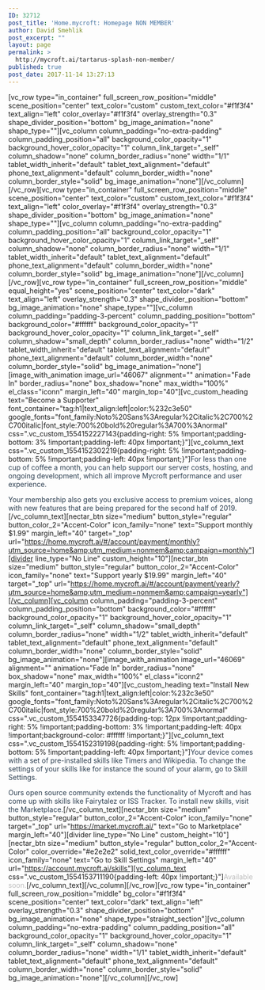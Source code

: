 ```yaml
---
ID: 32712
post_title: 'Home.mycroft: Homepage NON MEMBER'
author: David Smehlik
post_excerpt: ""
layout: page
permalink: >
  http://mycroft.ai/tartarus-splash-non-member/
published: true
post_date: 2017-11-14 13:27:13
---
```

[vc_row type="in_container" full_screen_row_position="middle" scene_position="center" text_color="custom" custom_text_color="#f1f3f4" text_align="left" color_overlay="#f1f3f4" overlay_strength="0.3" shape_divider_position="bottom" bg_image_animation="none" shape_type=""][vc_column column_padding="no-extra-padding" column_padding_position="all" background_color_opacity="1" background_hover_color_opacity="1" column_link_target="_self" column_shadow="none" column_border_radius="none" width="1/1" tablet_width_inherit="default" tablet_text_alignment="default" phone_text_alignment="default" column_border_width="none" column_border_style="solid" bg_image_animation="none"][/vc_column][/vc_row][vc_row type="in_container" full_screen_row_position="middle" scene_position="center" text_color="custom" custom_text_color="#f1f3f4" text_align="left" color_overlay="#f1f3f4" overlay_strength="0.3" shape_divider_position="bottom" bg_image_animation="none" shape_type=""][vc_column column_padding="no-extra-padding" column_padding_position="all" background_color_opacity="1" background_hover_color_opacity="1" column_link_target="_self" column_shadow="none" column_border_radius="none" width="1/1" tablet_width_inherit="default" tablet_text_alignment="default" phone_text_alignment="default" column_border_width="none" column_border_style="solid" bg_image_animation="none"][/vc_column][/vc_row][vc_row type="in_container" full_screen_row_position="middle" equal_height="yes" scene_position="center" text_color="dark" text_align="left" overlay_strength="0.3" shape_divider_position="bottom" bg_image_animation="none" shape_type=""][vc_column column_padding="padding-3-percent" column_padding_position="bottom" background_color="#ffffff" background_color_opacity="1" background_hover_color_opacity="1" column_link_target="_self" column_shadow="small_depth" column_border_radius="none" width="1/2" tablet_width_inherit="default" tablet_text_alignment="default" phone_text_alignment="default" column_border_width="none" column_border_style="solid" bg_image_animation="none"][image_with_animation image_url="46067" alignment="" animation="Fade In" border_radius="none" box_shadow="none" max_width="100%" el_class="iconn" margin_left="40" margin_top="40"][vc_custom_heading text="Become a Supporter" font_container="tag:h1|text_align:left|color:%232c3e50" google_fonts="font_family:Noto%20Sans%3Aregular%2Citalic%2C700%2C700italic|font_style:700%20bold%20regular%3A700%3Anormal" css=".vc_custom_1554152227143{padding-right: 5% !important;padding-bottom: 3% !important;padding-left: 40px !important;}"][vc_column_text css=".vc_custom_1554152302219{padding-right: 5% !important;padding-bottom: 5% !important;padding-left: 40px !important;}"]<span style="color: #2c3e50;">For less than one cup of coffee a month, you can help support our server costs, hosting, and ongoing development, which all improve Mycroft performance and user experience.</span>

<span style="color: #2c3e50;">Your membership also gets you exclusive access to premium voices, along with new features that are being prepared for the second half of 2019.</span>[/vc_column_text][nectar_btn size="medium" button_style="regular" button_color_2="Accent-Color" icon_family="none" text="Support monthly $1.99" margin_left="40" target="_top" url="https://home.mycroft.ai/#/account/payment/monthly?utm_source=home&amp;utm_medium=nonmem&amp;campaign=monthly"][divider line_type="No Line" custom_height="10"][nectar_btn size="medium" button_style="regular" button_color_2="Accent-Color" icon_family="none" text="Support yearly $19.99" margin_left="40" target="_top" url="https://home.mycroft.ai/#/account/payment/yearly?utm_source=home&amp;utm_medium=nonmem&amp;campaign=yearly"][/vc_column][vc_column column_padding="padding-3-percent" column_padding_position="bottom" background_color="#ffffff" background_color_opacity="1" background_hover_color_opacity="1" column_link_target="_self" column_shadow="small_depth" column_border_radius="none" width="1/2" tablet_width_inherit="default" tablet_text_alignment="default" phone_text_alignment="default" column_border_width="none" column_border_style="solid" bg_image_animation="none"][image_with_animation image_url="46069" alignment="" animation="Fade In" border_radius="none" box_shadow="none" max_width="100%" el_class="iconn2" margin_left="40" margin_top="40"][vc_custom_heading text="Install New Skills" font_container="tag:h1|text_align:left|color:%232c3e50" google_fonts="font_family:Noto%20Sans%3Aregular%2Citalic%2C700%2C700italic|font_style:700%20bold%20regular%3A700%3Anormal" css=".vc_custom_1554153347726{padding-top: 12px !important;padding-right: 5% !important;padding-bottom: 3% !important;padding-left: 40px !important;background-color: #ffffff !important;}"][vc_column_text css=".vc_custom_1554152319198{padding-right: 5% !important;padding-bottom: 5% !important;padding-left: 40px !important;}"]<span style="color: #2c3e50;">Your device comes with a set of pre-installed skills like Timers and Wikipedia. To change the settings of your skills like for instance the sound of your alarm, go to Skill Settings.</span>

<span style="color: #2c3e50;">Ours open source community extends the functionality of Mycroft and has come up with skills like Fairytalez or ISS Tracker. To install new skills, visit the Marketplace.</span>[/vc_column_text][nectar_btn size="medium" button_style="regular" button_color_2="Accent-Color" icon_family="none" target="_top" url="https://market.mycroft.ai/" text="Go to Marketplace" margin_left="40"][divider line_type="No Line" custom_height="10"][nectar_btn size="medium" button_style="regular" button_color_2="Accent-Color" color_override="#e2e2e2" solid_text_color_override="#ffffff" icon_family="none" text="Go to Skill Settings" margin_left="40" url="https://account.mycroft.ai/skills"][vc_column_text css=".vc_custom_1554153711190{padding-left: 40px !important;}"]<span style="color: #bdbdbd;">Available soon.</span>[/vc_column_text][/vc_column][/vc_row][vc_row type="in_container" full_screen_row_position="middle" bg_color="#f1f3f4" scene_position="center" text_color="dark" text_align="left" overlay_strength="0.3" shape_divider_position="bottom" bg_image_animation="none" shape_type="straight_section"][vc_column column_padding="no-extra-padding" column_padding_position="all" background_color_opacity="1" background_hover_color_opacity="1" column_link_target="_self" column_shadow="none" column_border_radius="none" width="1/1" tablet_width_inherit="default" tablet_text_alignment="default" phone_text_alignment="default" column_border_width="none" column_border_style="solid" bg_image_animation="none"][/vc_column][/vc_row]